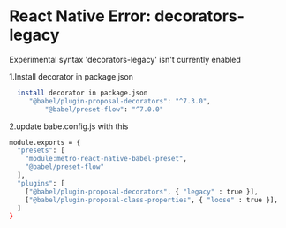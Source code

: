 # React Native Error: decorators-legacy

Experimental syntax 'decorators-legacy' isn't currently enabled

1.Install decorator in package.json

```bash
  install decorator in package.json
	 "@babel/plugin-proposal-decorators": "^7.3.0",
    	 "@babel/preset-flow": "^7.0.0"
```

2.update babe.config.js with this

```bash
module.exports = {
  "presets": [
    "module:metro-react-native-babel-preset",
    "@babel/preset-flow"
  ],
  "plugins": [
    ["@babel/plugin-proposal-decorators", { "legacy" : true }],
    ["@babel/plugin-proposal-class-properties", { "loose" : true }],
  ]
}
```
